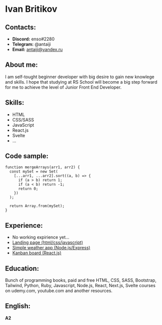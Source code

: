 # Ivan Britikov

## Contacts:
* **Discord:** enso#2280
* **Telegram:** @antaiji
* **Email:** antaiji@yandex.ru


## About me:
I am self-tought beginner developer with big desire to gain new knowlege and skills. I hope that studying at RS School will become a big step forward for me to achieve the level of Junior Front End Developer.


## Skills:
* HTML
* CSS/SASS
* JavaScript
* React.js
* Svelte
* ...


## Code sample:
```
function mergeArrays(arr1, arr2) {
  const mySet = new Set(
    [...arr1, ...arr2].sort((a, b) => {
      if (a > b) return 1;
      if (a < b) return -1;
      return 0;
    })
  );

  return Array.from(mySet);
}
```


## Experience:
* No working expirience yet...
* [Landing page (html/css/javascript)](https://github.com/antaiji/SF_Landing_page)
* [Simple weather app (Node.js/Express)](https://github.com/antaiji/node3-weather-website)
* [Kanban board (React.js)](https://github.com/antaiji/sf_kanban_board)


## Education:
Bunch of programming books, paid and free HTML, CSS, SASS, Bootstrap, Tailwind, Python, Ruby, Javascript, Node.js, React, Next.js, Svelte courses on udemy.com, youtube.com and another resources.


## English:
**A2**
